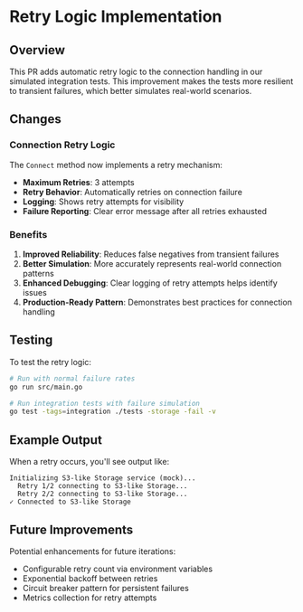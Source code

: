 # Retry Logic Implementation

## Overview

This PR adds automatic retry logic to the connection handling in our simulated integration tests. This improvement makes the tests more resilient to transient failures, which better simulates real-world scenarios.

## Changes

### Connection Retry Logic

The `Connect` method now implements a retry mechanism:

- **Maximum Retries**: 3 attempts
- **Retry Behavior**: Automatically retries on connection failure
- **Logging**: Shows retry attempts for visibility
- **Failure Reporting**: Clear error message after all retries exhausted

### Benefits

1. **Improved Reliability**: Reduces false negatives from transient failures
2. **Better Simulation**: More accurately represents real-world connection patterns
3. **Enhanced Debugging**: Clear logging of retry attempts helps identify issues
4. **Production-Ready Pattern**: Demonstrates best practices for connection handling

## Testing

To test the retry logic:

```bash
# Run with normal failure rates
go run src/main.go

# Run integration tests with failure simulation
go test -tags=integration ./tests -storage -fail -v
```

## Example Output

When a retry occurs, you'll see output like:

```
Initializing S3-like Storage service (mock)...
  Retry 1/2 connecting to S3-like Storage...
  Retry 2/2 connecting to S3-like Storage...
✓ Connected to S3-like Storage
```

## Future Improvements

Potential enhancements for future iterations:

- Configurable retry count via environment variables
- Exponential backoff between retries
- Circuit breaker pattern for persistent failures
- Metrics collection for retry attempts